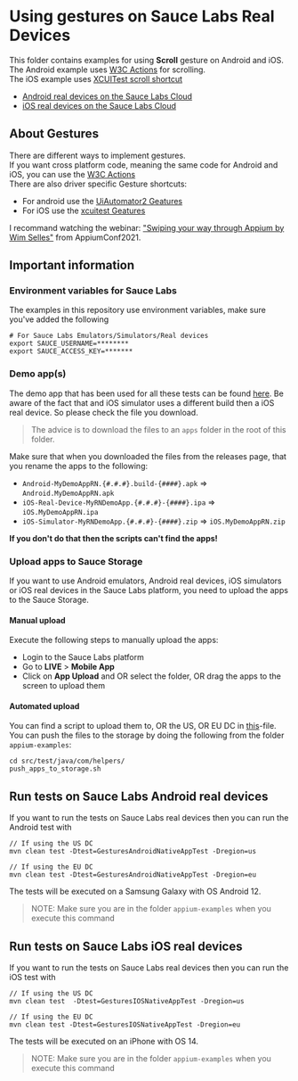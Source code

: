 # Using gestures on Sauce Labs Real Devices
This folder contains examples for using **Scroll** gesture on Android and iOS.  
The Android example uses [W3C Actions](https://appium.io/docs/en/commands/interactions/actions/) for scrolling.  
The iOS example uses [XCUITest scroll shortcut](https://github.com/appium/appium-xcuitest-driver#mobile-scroll)
- [Android real devices on the Sauce Labs Cloud](#run-tests-on-sauce-labs-android-real-devices)
- [iOS real devices on the Sauce Labs Cloud](#run-tests-on-sauce-labs-ios-real-devices)

## About  Gestures
There are different ways to implement gestures.  
If you want cross platform code, meaning the same code for Android and iOS, you can use the [W3C Actions](https://appium.io/docs/en/commands/interactions/actions/)   
There are also driver specific Gesture shortcuts:  
- For android use the [UiAutomator2 Geatures](https://appium.io/docs/en/writing-running-appium/android/android-mobile-gestures/)
- For iOS use the [xcuitest Geatures](https://appium.io/docs/en/writing-running-appium/ios/ios-xctest-mobile-gestures/) 

I recommand watching the webinar: ["Swiping your way through Appium by Wim Selles"]((https://www.youtube.com/watch?v=oAJ7jwMNFVU)) from AppiumConf2021.

## Important information
### Environment variables for Sauce Labs
The examples in this repository use environment variables, make sure you've added the following

    # For Sauce Labs Emulators/Simulators/Real devices
    export SAUCE_USERNAME=********
    export SAUCE_ACCESS_KEY=*******

### Demo app(s)
The demo app that has been used for all these tests can be found [here](https://github.com/saucelabs/my-demo-app-rn/releases).
Be aware of the fact that and iOS simulator uses a different build then a iOS real device. So please check the file you
download.

> The advice is to download the files to an `apps` folder in the root of this folder.

Make sure that when you downloaded the files from the releases page, that you rename the apps to the following:

- `Android-MyDemoAppRN.{#.#.#}.build-{####}.apk` => `Android.MyDemoAppRN.apk`
- `iOS-Real-Device-MyRNDemoApp.{#.#.#}-{####}.ipa` => `iOS.MyDemoAppRN.ipa`
- `iOS-Simulator-MyRNDemoApp.{#.#.#}-{####}.zip` => `iOS.MyDemoAppRN.zip`

**If you don't do that then the scripts can't find the apps!**

### Upload apps to Sauce Storage
If you want to use Android emulators, Android real devices, iOS simulators or iOS real devices in the Sauce Labs platform, you need to upload 
the apps to the Sauce Storage.

#### Manual upload
Execute the following steps to manually upload the apps:
- Login to the Sauce Labs platform
- Go to **LIVE** > **Mobile App**
- Click on **App Upload** and OR select the folder, OR drag the apps to the screen to upload them

#### Automated upload
You can find a script to upload them to, OR the US, OR EU DC in [this](../../helpers/push_apps_to_storage.sh)-file. You can push the files to the
storage by doing the following from the folder `appium-examples`:

    cd src/test/java/com/helpers/
    push_apps_to_storage.sh

## Run tests on Sauce Labs Android real devices
If you want to run the tests on Sauce Labs real devices then you can run the Android test with

    // If using the US DC
    mvn clean test -Dtest=GesturesAndroidNativeAppTest -Dregion=us
    
    // If using the EU DC
    mvn clean test -Dtest=GesturesAndroidNativeAppTest -Dregion=eu
    
The tests will be executed on a Samsung Galaxy with OS Android 12.

> NOTE: Make sure you are in the folder `appium-examples` when you execute this command

## Run tests on Sauce Labs iOS real devices
If you want to run the tests on Sauce Labs real devices then you can run the iOS test with

    // If using the US DC
    mvn clean test  -Dtest=GesturesIOSNativeAppTest -Dregion=us
    
    // If using the EU DC
    mvn clean test -Dtest=GesturesIOSNativeAppTest -Dregion=eu
    
The tests will be executed on an iPhone with OS 14.

> NOTE: Make sure you are in the folder `appium-examples` when you execute this command